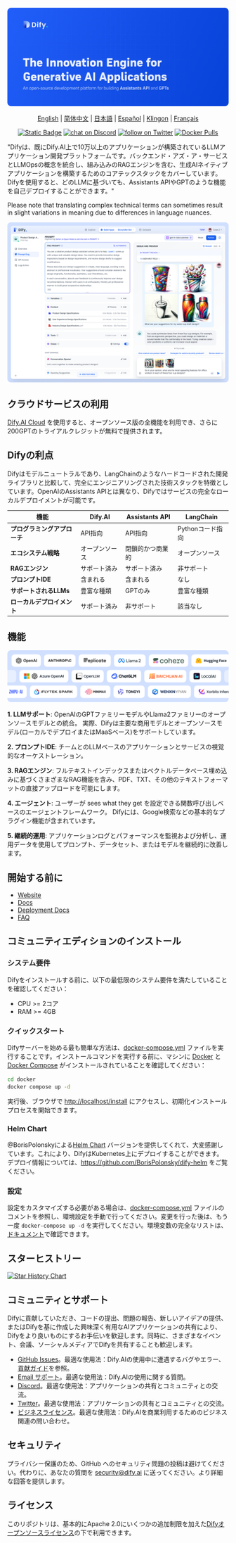 [![](./images/describe.png)](https://dify.ai)
<p align="center">
  <a href="./README.md">English</a> |
  <a href="./README_CN.md">简体中文</a> |
  <a href="./README_JA.md">日本語</a> |
  <a href="./README_ES.md">Español</a> |
  <a href="./README_KL.md">Klingon</a> |
  <a href="./README_FR.md">Français</a>
</p>

<p align="center">
    <a href="https://dify.ai" target="_blank">
        <img alt="Static Badge" src="https://img.shields.io/badge/AI-Dify?logo=AI&logoColor=%20%23f5f5f5&label=Dify&labelColor=%20%23155EEF&color=%23EAECF0"></a>
    <a href="https://discord.gg/FngNHpbcY7" target="_blank">
        <img src="https://img.shields.io/discord/1082486657678311454?logo=discord"
            alt="chat on Discord"></a>
    <a href="https://twitter.com/intent/follow?screen_name=dify_ai" target="_blank">
        <img src="https://img.shields.io/twitter/follow/dify_ai?style=social&logo=X"
            alt="follow on Twitter"></a>
    <a href="https://hub.docker.com/u/langgenius" target="_blank">
        <img alt="Docker Pulls" src="https://img.shields.io/docker/pulls/langgenius/dify-web"></a>
</p>

"Difyは、既にDify.AI上で10万以上のアプリケーションが構築されているLLMアプリケーション開発プラットフォームです。バックエンド・アズ・ア・サービスとLLMOpsの概念を統合し、組み込みのRAGエンジンを含む、生成AIネイティブアプリケーションを構築するためのコアテックスタックをカバーしています。Difyを使用すると、どのLLMに基づいても、Assistants APIやGPTのような機能を自己デプロイすることができます。"

Please note that translating complex technical terms can sometimes result in slight variations in meaning due to differences in language nuances.

![](./images/demo.png)

## クラウドサービスの利用

[Dify.AI Cloud](https://dify.ai) を使用すると、オープンソース版の全機能を利用でき、さらに200GPTのトライアルクレジットが無料で提供されます。

## Difyの利点

Difyはモデルニュートラルであり、LangChainのようなハードコードされた開発ライブラリと比較して、完全にエンジニアリングされた技術スタックを特徴としています。OpenAIのAssistants APIとは異なり、Difyではサービスの完全なローカルデプロイメントが可能です。

| 機能 | Dify.AI | Assistants API | LangChain |
|---------|---------|----------------|-----------|
| **プログラミングアプローチ** | API指向 | API指向 | Pythonコード指向 |
| **エコシステム戦略** | オープンソース | 閉鎖的かつ商業的 | オープンソース |
| **RAGエンジン** | サポート済み | サポート済み | 非サポート |
| **プロンプトIDE** | 含まれる | 含まれる | なし |
| **サポートされるLLMs** | 豊富な種類 | GPTのみ | 豊富な種類 |
| **ローカルデプロイメント** | サポート済み | 非サポート | 該当なし |

 ## 機能

![](./images/models.png)

**1\. LLMサポート**: OpenAIのGPTファミリーモデルやLlama2ファミリーのオープンソースモデルとの統合。 実際、Difyは主要な商用モデルとオープンソースモデル(ローカルでデプロイまたはMaaSベース)をサポートしています。

**2\. プロンプトIDE**: チームとのLLMベースのアプリケーションとサービスの視覚的なオーケストレーション。

**3\. RAGエンジン**: フルテキストインデックスまたはベクトルデータベース埋め込みに基づくさまざまなRAG機能を含み、PDF、TXT、その他のテキストフォーマットの直接アップロードを可能にします。

**4\. エージェント**: ユーザーが sees what they get を設定できる関数呼び出しベースのエージェントフレームワーク。 Difyには、Google検索などの基本的なプラグイン機能が含まれています。

**5\. 継続的運用**: アプリケーションログとパフォーマンスを監視および分析し、運用データを使用してプロンプト、データセット、またはモデルを継続的に改善します。

## 開始する前に

- [Website](https://dify.ai)
- [Docs](https://docs.dify.ai)
- [Deployment Docs](https://docs.dify.ai/getting-started/install-self-hosted)
- [FAQ](https://docs.dify.ai/getting-started/faq) 


## コミュニティエディションのインストール

### システム要件

Difyをインストールする前に、以下の最低限のシステム要件を満たしていることを確認してください：

- CPU >= 2コア
- RAM >= 4GB

### クイックスタート

Difyサーバーを始める最も簡単な方法は、[docker-compose.yml](docker/docker-compose.yaml) ファイルを実行することです。インストールコマンドを実行する前に、マシンに [Docker](https://docs.docker.com/get-docker/) と [Docker Compose](https://docs.docker.com/compose/install/) がインストールされていることを確認してください：

```bash
cd docker
docker compose up -d
```

実行後、ブラウザで [http://localhost/install](http://localhost/install) にアクセスし、初期化インストールプロセスを開始できます。

### Helm Chart

@BorisPolonskyによる[Helm Chart](https://helm.sh/) バージョンを提供してくれて、大変感謝しています。これにより、DifyはKubernetes上にデプロイすることができます。
デプロイ情報については、https://github.com/BorisPolonsky/dify-helm をご覧ください。

### 設定

設定をカスタマイズする必要がある場合は、[docker-compose.yml](docker/docker-compose.yaml) ファイルのコメントを参照し、環境設定を手動で行ってください。変更を行った後は、もう一度 `docker-compose up -d` を実行してください。環境変数の完全なリストは、[ドキュメント](https://docs.dify.ai/getting-started/install-self-hosted/environments)で確認できます。


## スターヒストリー

[![Star History Chart](https://api.star-history.com/svg?repos=langgenius/dify&type=Date)](https://star-history.com/#langgenius/dify&Date)

## コミュニティとサポート

Difyに貢献していただき、コードの提出、問題の報告、新しいアイデアの提供、またはDifyを基に作成した興味深く有用なAIアプリケーションの共有により、Difyをより良いものにするお手伝いを歓迎します。同時に、さまざまなイベント、会議、ソーシャルメディアでDifyを共有することも歓迎します。

- [GitHub Issues](https://github.com/langgenius/dify/issues)。最適な使用法：Dify.AIの使用中に遭遇するバグやエラー、[貢献ガイド](CONTRIBUTING.md)を参照。
- [Email サポート](mailto:hello@dify.ai?subject=[GitHub]Questions%20About%20Dify)。最適な使用法：Dify.AIの使用に関する質問。
- [Discord](https://discord.gg/FngNHpbcY7)。最適な使用法：アプリケーションの共有とコミュニティとの交流。
- [Twitter](https://twitter.com/dify_ai)。最適な使用法：アプリケーションの共有とコミュニティとの交流。
- [ビジネスライセンス](mailto:business@dify.ai?subject=[GitHub]Business%20License%20Inquiry)。最適な使用法：Dify.AIを商業利用するためのビジネス関連の問い合わせ。

## セキュリティ

プライバシー保護のため、GitHub へのセキュリティ問題の投稿は避けてください。代わりに、あなたの質問を security@dify.ai に送ってください。より詳細な回答を提供します。

## ライセンス

 このリポジトリは、基本的にApache 2.0にいくつかの追加制限を加えた[Difyオープンソースライセンス](LICENSE)の下で利用できます。
